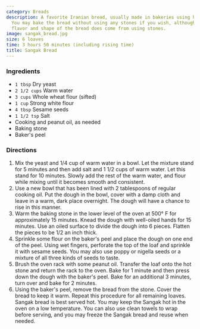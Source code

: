 ```yaml
---
category: Breads
description: A favorite Iranian bread, usually made in bakeries using hot gravel stones.
  You may bake the bread without using any stones if you wish, although the special
  flavor and shape of the bread does come from using stones.
image: sangak_bread.jpg
size: 6 loaves
time: 3 hours 50 minutes (including rising time)
title: Sangak Bread
---
```


### Ingredients

* `1 tbsp` Dry yeast
* `2 1/2 cups` Warm water
* `3 cups` Whole wheat flour (sifted)
* `1 cup` Strong white flour
* `4 tbsp` Sesame seeds
* `1 1/2 tsp` Salt
* Cooking and peanut oil, as needed
* Baking stone
* Baker's peel

### Directions

1. Mix the yeast and 1/4 cup of warm water in a bowl. Let the mixture stand for 5 minutes and then add salt and 1 1/2 cups of warm water. Let this stand for 10 minutes. Slowly add the rest of the warm water, and flour while mixing until it becomes smooth and consistent. 
2. Use a new bowl that has been lined with 2 tablespoons of regular cooking oil. Put the dough in the bowl, cover with a damp cloth and leave in a warm, dark place overnight. The dough will have a chance to rise in this manner.
3. Warm the baking stone in the lower level of the oven at 500° F for approximately 15 minutes. Knead the dough with well-oiled hands for 15 minutes. Use an oiled surface to divide the dough into 6 pieces. Flatten the pieces to be 1/2 an inch thick. 
4. Sprinkle some flour on the baker's peel and place the dough on one end of the peel. Using wet fingers, perforate the top of the loaf and sprinkle it with sesame seeds. You may also use poppy or nigella seeds or a mixture of all three kinds of seeds to taste.
5. Brush the oven rack with some peanut oil. Transfer the loaf onto the hot stone and return the rack to the oven. Bake for 1 minute and then press down the dough with the baker's peel. Bake for an additional 3 minutes, turn over and bake for 2 minutes. 
6. Using the baker's peel, remove the bread from the stone. Cover the bread to keep it warm. Repeat this procedure for all remaining loaves. Sangak bread is best served hot. You may keep the Sangak hot in the oven on a low temperature. You can also use clean towels to wrap before serving, and you may freeze the Sangak bread and reuse when needed.